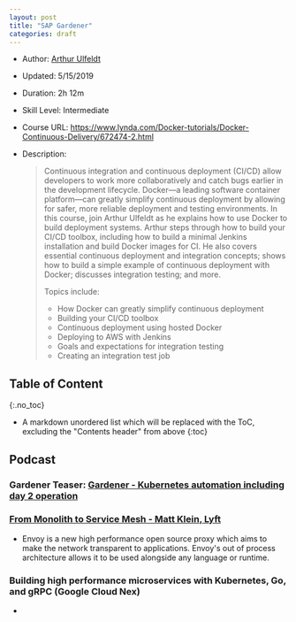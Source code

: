 ```yaml
---
layout: post
title: "SAP Gardener"
categories: draft
---
```


* Author: [Arthur Ulfeldt](https://www.lynda.com/Arthur-Ulfeldt/4456007-1.html)

* Updated: 5/15/2019 

* Duration: 2h 12m

* Skill Level: Intermediate 

* Course URL:  https://www.lynda.com/Docker-tutorials/Docker-Continuous-Delivery/672474-2.html

* Description: 

  >  Continuous integration and continuous deployment (CI/CD) allow developers to work more collaboratively and catch bugs earlier in the development lifecycle. Docker—a leading software container platform—can greatly simplify continuous deployment by allowing for safer, more reliable deployment and testing environments. In this course, join Arthur Ulfeldt as he explains how to use Docker to build deployment systems. Arthur steps through how to build your CI/CD toolbox, including how to build a minimal Jenkins installation and build Docker images for CI. He also covers essential continuous deployment and integration concepts; shows how to build a simple example of continuous deployment with Docker; discusses integration testing; and more.
  >
  > Topics include:
  >
  > - How Docker can greatly simplify continuous deployment
  > - Building your CI/CD toolbox
  > - Continuous deployment using hosted Docker
  > - Deploying to AWS with Jenkins
  > - Goals and expectations for integration testing
  > - Creating an integration test job


## Table of Content
{:.no_toc}

* A markdown unordered list which will be replaced with the ToC, excluding the "Contents header" from above
{:toc}

## Podcast


### Gardener Teaser: [Gardener - Kubernetes automation including day 2 operation ](https://www.youtube.com/embed/YI-RyfdQNhw?rel=0&modestbranding=1&showinfo=0)

###  [From Monolith to Service Mesh - Matt Klein, Lyft ](https://www.youtube.com/embed/RVZX4CwKhGE?rel=0&modestbranding=1&showinfo=0)
- Envoy is a new high performance open  source proxy which aims to make the network transparent to applications.  Envoy's out of process architecture allows it to be used alongside any  language or runtime.                                      



### Building high performance microservices with Kubernetes, Go, and gRPC (Google Cloud Nex)

- 

